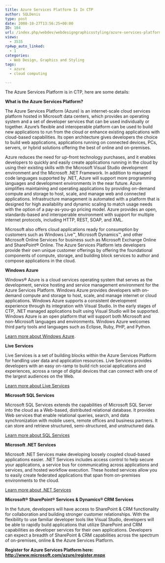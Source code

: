 ```yaml
---
title: Azure Services Platform Is In CTP
author: SQLDenis
type: post
date: 2008-10-27T13:56:25+00:00
ID: 184
url: /index.php/webdev/webdesigngraphicsstyling/azure-services-platform-is-in-ctp/
views:
  - 3535
rp4wp_auto_linked:
  - 1
categories:
  - Web Design, Graphics and Styling
tags:
  - azure
  - cloud computing

---
```

The Azure Services Platform is in CTP, here are some details:

**What is the Azure Services Platform?**
  
The Azure Services Platform (Azure) is an internet-scale cloud services platform hosted in Microsoft data centers, which provides an operating system and a set of developer services that can be used individually or together. Azure’s flexible and interoperable platform can be used to build new applications to run from the cloud or enhance existing applications with cloud-based capabilities. Its open architecture gives developers the choice to build web applications, applications running on connected devices, PCs, servers, or hybrid solutions offering the best of online and on-premises.

Azure reduces the need for up-front technology purchases, and it enables developers to quickly and easily create applications running in the cloud by using their existing skills with the Microsoft Visual Studio development environment and the Microsoft .NET Framework. In addition to managed code languages supported by .NET, Azure will support more programming languages and development environments in the near future. Azure simplifies maintaining and operating applications by providing on-demand compute and storage to host, scale, and manage web and connected applications. Infrastructure management is automated with a platform that is designed for high availability and dynamic scaling to match usage needs with the option of a pay-as-you-go pricing model. Azure provides an open, standards-based and interoperable environment with support for multiple internet protocols, including HTTP, REST, SOAP, and XML.

Microsoft also offers cloud applications ready for consumption by customers such as Windows Live™, Microsoft Dynamics™, and other Microsoft Online Services for business such as Microsoft Exchange Online and SharePoint® Online. The Azure Services Platform lets developers provide their own unique customer offerings by offering the foundational components of compute, storage, and building block services to author and compose applications in the cloud.

**Windows Azure** 

Windows® Azure is a cloud services operating system that serves as the development, service hosting and service management environment for the Azure Services Platform. Windows Azure provides developers with on-demand compute and storage to host, scale, and manage internet or cloud applications. Windows Azure supports a consistent development experience through its integration with Visual Studio. In the early stages of CTP, .NET managed applications built using Visual Studio will be supported. Windows Azure is an open platform that will support both Microsoft and non-Microsoft languages and environments. Windows Azure welcomes third party tools and languages such as Eclipse, Ruby, PHP, and Python.

[Learn more about Windows Azure][1].

**Live Services** 

Live Services is a set of building blocks within the Azure Services Platform for handling user data and application resources. Live Services provides developers with an easy on-ramp to build rich social applications and experiences, across a range of digital devices that can connect with one of the largest audiences on the Web.

<a href="http://dev.live.com" target="_blank">Learn more about Live Services</a>

**Microsoft SQL Services** 

Microsoft SQL Services extends the capabilities of Microsoft SQL Server into the cloud as a Web-based, distributed relational database. It provides Web services that enable relational queries, search, and data synchronization with mobile users, remote offices and business partners. It can store and retrieve structured, semi-structured, and unstructured data.

[Learn more about SQL Services][2]

**Microsoft .NET Services** 

Microsoft .NET Services make developing loosely coupled cloud-based applications easier. .NET Services includes access control to help secure your applications, a service bus for communicating across applications and services, and hosted workflow execution. These hosted services allow you to easily create federated applications that span from on-premises environments to the cloud. 

[Learn more about .NET Services][3]

**Microsoft® SharePoint® Services & Dynamics® CRM Services** 

In the future, developers will have access to SharePoint & CRM functionality for collaboration and building stronger customer relationships. With the flexibility to use familiar developer tools like Visual Studio, developers will be able to rapidly build applications that utilize SharePoint and CRM capabilities as developer services for their own applications. Developers can expect a breadth of SharePoint & CRM capabilities across the spectrum of on-premises, online & the Azure Services Platform.

**Register for Azure Services Platform here: http://www.microsoft.com/azure/register.mspx**

 [1]: http://www.microsoft.com/azure/windowsazure.mspx
 [2]: http://www.microsoft.com/azure/sql.mspx
 [3]: http://www.microsoft.com/azure/netservices.mspx